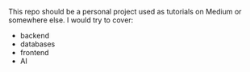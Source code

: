 This repo should be a personal project used as tutorials on Medium or somewhere else. 
I would try to cover: 

- backend 
- databases 
- frontend 
- AI 